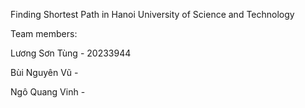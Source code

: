 Finding Shortest Path in Hanoi University of Science and Technology 

Team members:

Lương Sơn Tùng - 20233944

Bùi Nguyên Vũ - 

Ngô Quang Vinh -
